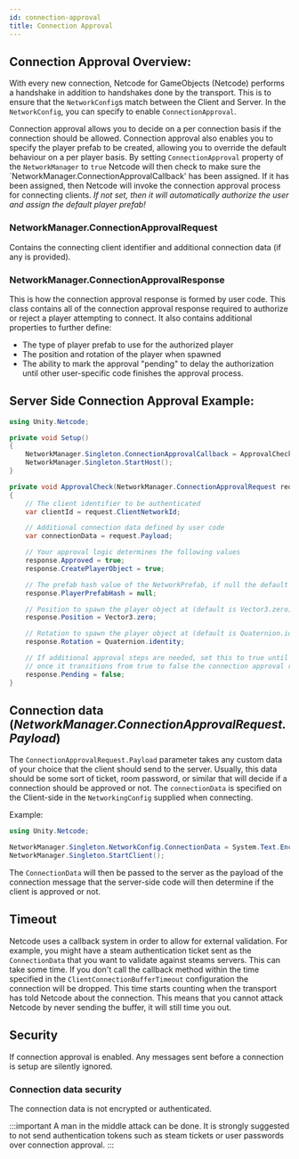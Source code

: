 ```yaml
---
id: connection-approval
title: Connection Approval
---
```


## Connection Approval Overview:
With every new connection,  Netcode for GameObjects (Netcode) performs a handshake in addition to handshakes done by the transport. This is to ensure that the `NetworkConfig`s match between the Client and Server. In the `NetworkConfig`, you can specify to enable `ConnectionApproval`. 

Connection approval allows you to decide on a per connection basis if the connection should be allowed. Connection approval also enables you to specify the player prefab to be created, allowing you to override the default behaviour on a per player basis.  By setting `ConnectionApproval` property of the `NetworkManager` to `true` Netcode will then check to make sure the `NetworkManager.ConnectionApprovalCallback' has been assigned.  If it has been assigned, then Netcode will invoke the connection approval process for connecting clients.  _If not set, then it will automatically authorize the user and assign the default player prefab!_

### NetworkManager.ConnectionApprovalRequest
Contains the connecting client identifier and additional connection data (if any is provided).

### NetworkManager.ConnectionApprovalResponse
This is how the connection approval response is formed by user code.  This class contains all of the connection approval response required to authorize or reject a player attempting to connect.  It also contains additional properties to further define:
- The type of player prefab to use for the authorized player
- The position and rotation of the player when spawned
- The ability to mark the approval "pending" to delay the authorization until other user-specific code finishes the approval process.

## Server Side Connection Approval Example:

```csharp
using Unity.Netcode;

private void Setup() 
{
    NetworkManager.Singleton.ConnectionApprovalCallback = ApprovalCheck;
    NetworkManager.Singleton.StartHost();
}

private void ApprovalCheck(NetworkManager.ConnectionApprovalRequest request, NetworkManager.ConnectionApprovalResponse response)
{
    // The client identifier to be authenticated
    var clientId = request.ClientNetworkId;

    // Additional connection data defined by user code
    var connectionData = request.Payload;

    // Your approval logic determines the following values
    response.Approved = true;
    response.CreatePlayerObject = true;

    // The prefab hash value of the NetworkPrefab, if null the default NetworkManager player prefab is used
    response.PlayerPrefabHash = null;

    // Position to spawn the player object at (default is Vector3.zero)
    response.Position = Vector3.zero;

    // Rotation to spawn the player object at (default is Quaternion.identity)   
    response.Rotation = Quaternion.identity;

    // If additional approval steps are needed, set this to true until the additional steps are complete
    // once it transitions from true to false the connection approval response will be processed.
    response.Pending = false;
}
```

## Connection data  (_NetworkManager.ConnectionApprovalRequest.Payload_)

The `ConnectionApprovalRequest.Payload` parameter takes any custom data of your choice that the client should send to the server. Usually, this data should be some sort of ticket, room password, or similar that will decide if a connection should be approved or not. The `connectionData` is specified on the Client-side in the `NetworkingConfig` supplied when connecting.

Example:

```csharp
using Unity.Netcode;

NetworkManager.Singleton.NetworkConfig.ConnectionData = System.Text.Encoding.ASCII.GetBytes("room password");
NetworkManager.Singleton.StartClient();
```

The `ConnectionData` will then be passed to the server as the payload of the connection message that the server-side code will then determine if the client is approved or not.

## Timeout

Netcode uses a callback system in order to allow for external validation. For example, you might have a steam authentication ticket sent as the `ConnectionData` that you want to validate against steams servers. This can take some time. If you don't call the callback method within the time specified in the `ClientConnectionBufferTimeout` configuration the connection will be dropped. This time starts counting when the transport has told  Netcode about the connection. This means that you cannot attack  Netcode by never sending the buffer, it will still time you out.

## Security

If connection approval is enabled. Any messages sent before a connection is setup are silently ignored.

### Connection data security

The connection data is not encrypted or authenticated. 

:::important
A man in the middle attack can be done. It is strongly suggested to not send authentication tokens such as steam tickets or user passwords over connection approval.
:::

